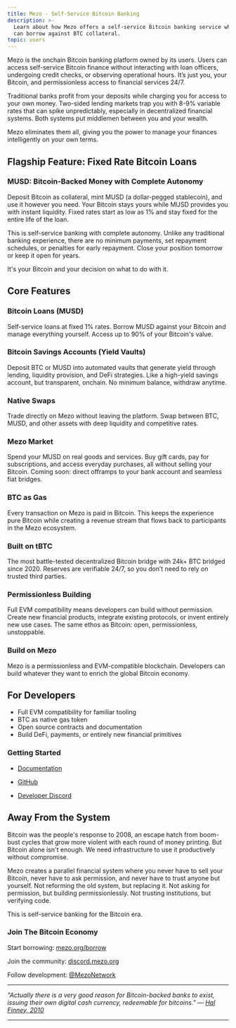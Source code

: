 ```yaml
---
title: Mezo - Self-Service Bitcoin Banking
description: >-
  Learn about how Mezo offers a self-service Bitcoin banking service where you
  can borrow against BTC collateral.
topic: users
---
```


Mezo is the onchain Bitcoin banking platform owned by its users. Users can access self-service Bitcoin finance without interacting with loan officers, undergoing credit checks, or observing operational hours. It’s just you, your Bitcoin, and permissionless access to financial services 24/7.

Traditional banks profit from your deposits while charging you for access to your own money. Two-sided lending markets trap you with 8-9% variable rates that can spike unpredictably, especially in decentralized financial systems. Both systems put middlemen between you and your wealth.

Mezo eliminates them all, giving you the power to manage your finances intelligently on your own terms.

## Flagship Feature: Fixed Rate Bitcoin Loans
### MUSD: Bitcoin-Backed Money with Complete Autonomy
Deposit Bitcoin as collateral, mint MUSD (a dollar-pegged stablecoin), and use it however you need. Your Bitcoin stays yours while MUSD provides you with instant liquidity. Fixed rates start as low as 1% and stay fixed for the entire life of the loan. 

This is self-service banking with complete autonomy. Unlike any traditional banking experience, there are no minimum payments, set repayment schedules, or penalties for early repayment. Close your position tomorrow or keep it open for years. 

It's your Bitcoin and your decision on what to do with it.

## Core Features
### Bitcoin Loans (MUSD)
Self-service loans at fixed 1% rates. Borrow MUSD against your Bitcoin and manage everything yourself. Access up to 90% of your Bitcoin's value.

### Bitcoin Savings Accounts (Yield Vaults)
Deposit BTC or MUSD into automated vaults that generate yield through lending, liquidity provision, and DeFi strategies. Like a high-yield savings account, but transparent, onchain. No minimum balance, withdraw anytime.

### Native Swaps
Trade directly on Mezo without leaving the platform. Swap between BTC, MUSD, and other assets with deep liquidity and competitive rates.

### Mezo Market
Spend your MUSD on real goods and services. Buy gift cards, pay for subscriptions, and access everyday purchases, all without selling your Bitcoin. Coming soon: direct offramps to your bank account and seamless fiat bridges.

### BTC as Gas
Every transaction on Mezo is paid in Bitcoin. This keeps the experience pure Bitcoin while creating a revenue stream that flows back to participants in the Mezo ecosystem.

### Built on tBTC
The most battle-tested decentralized Bitcoin bridge with 24k+ BTC bridged since 2020. Reserves are verifiable 24/7, so you don’t need to rely on trusted third parties.

### Permissionless Building
Full EVM compatibility means developers can build without permission. Create new financial products, integrate existing protocols, or invent entirely new use cases. The same ethos as Bitcoin: open, permissionless, unstoppable.

### Build on Mezo
Mezo is a permissionless and EVM-compatible blockchain. Developers can build whatever they want to enrich the global Bitcoin economy.

## For Developers
- Full EVM compatibility for familiar tooling
- BTC as native gas token
- Open source contracts and documentation
- Build DeFi, payments, or entirely new financial primitives

### Getting Started

- [Documentation](https://mezo.org/docs)

- [GitHub](https://github.com/mezo-org)

- [Developer Discord](https://discord.com/channels/1220035427952627863/1229470250182119605)

## Away From the System
Bitcoin was the people's response to 2008, an escape hatch from boom-bust cycles that grow more violent with each round of money printing. But Bitcoin alone isn't enough. We need infrastructure to use it productively without compromise.

Mezo creates a parallel financial system where you never have to sell your Bitcoin, never have to ask permission, and never have to trust anyone but yourself. Not reforming the old system, but replacing it. Not asking for permission, but building permissionlessly. Not trusting institutions, but verifying code.

This is self-service banking for the Bitcoin era.

### Join The Bitcoin Economy
Start borrowing: [mezo.org/borrow](https://mezo.org/borrow)

Join the community: [discord.mezo.org](https://discord.mezo.org)

Follow development: [@MezoNetwork](https://x.com/MezoNetwork)

---

*"Actually there is a very good reason for Bitcoin-backed banks to exist, issuing their own digital cash currency, redeemable for bitcoins." — [Hal Finney, 2010](https://bitcointalk.org/index.php?topic=2500.msg34211#msg34211)*

--- 
